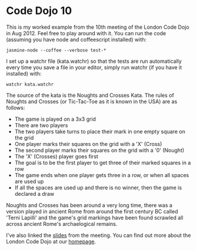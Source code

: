 Code Dojo 10
============
This is my worked example from the 10th meeting of the London Code Dojo in Aug 2012. Feel free to play around with it. You can run the code (assuming you have node and coffeescript installed) with:

    jasmine-node --coffee --verbose test-*

I set up a watchr file (kata.watchr) so that the tests are run automatically every time you save a file in your editor, simply run watchr (if you have it installed) with:
    
    watchr kata.watchr

The source of the kata is the Noughts and Crosses Kata. The rules of Noughts and Crosses (or Tic-Tac-Toe as it is known in the USA) are as follows:

*  The game is played on a 3x3 grid
*  There are two players
*  The two players take turns to place their mark in one empty square on the grid
*  One player marks their squares on the grid with a 'X' (Cross)
*  The second player marks their squares on the grid with a '0' (Nought)
*  The 'X' (Crosses) player goes first
*  The goal is to be the first player to get three of their marked squares in a row
*  The game ends when one player gets three in a row, or when all spaces are used up
*  If all the spaces are used up and there is no winner, then the game is declared a draw

Noughts and Crosses has been around a very long time, there was a version played in ancient Rome from around the first century BC called 'Terni Lapilli' and the game's grid markings have been found scrawled all across ancient Rome's archaelogical remains.

I've also linked the [slides]() from the meeting. You can find out more about the London Code Dojo at our [homepage](http://www.meetup.com/London-Code-Dojo/).

